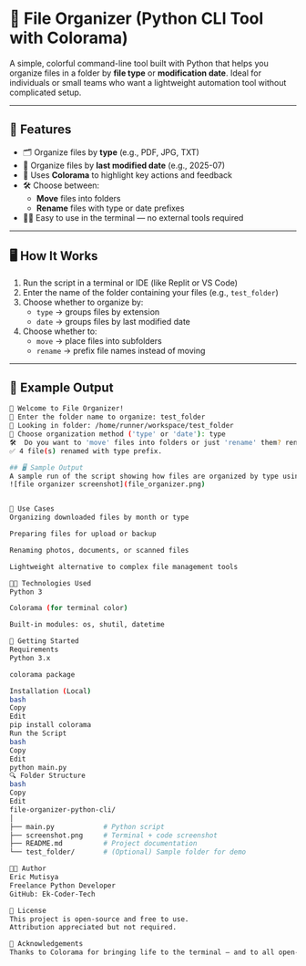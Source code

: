 # 📂 File Organizer (Python CLI Tool with Colorama)

A simple, colorful command-line tool built with Python that helps you organize files in a folder by **file type** or **modification date**. Ideal for individuals or small teams who want a lightweight automation tool without complicated setup.

---

## 🔧 Features

- 🗂️ Organize files by **type** (e.g., PDF, JPG, TXT)
- 📅 Organize files by **last modified date** (e.g., 2025-07)
- 🎨 Uses **Colorama** to highlight key actions and feedback
- 🛠️ Choose between:
  - **Move** files into folders
  - **Rename** files with type or date prefixes
- 🧑‍💻 Easy to use in the terminal — no external tools required

---

## 🖥️ How It Works

1. Run the script in a terminal or IDE (like Replit or VS Code)
2. Enter the name of the folder containing your files (e.g., `test_folder`)
3. Choose whether to organize by:
   - `type` → groups files by extension
   - `date` → groups files by last modified date
4. Choose whether to:
   - `move` → place files into subfolders
   - `rename` → prefix file names instead of moving

---

## 📁 Example Output

```bash
📂 Welcome to File Organizer!
📁 Enter the folder name to organize: test_folder
🔎 Looking in folder: /home/runner/workspace/test_folder
🔧 Choose organization method ('type' or 'date'): type
🛠️  Do you want to 'move' files into folders or just 'rename' them? rename
✅ 4 file(s) renamed with type prefix.

## 🖥️ Sample Output
A sample run of the script showing how files are organized by type using the terminal.
![file organizer screenshot](file_organizer.png)


💼 Use Cases
Organizing downloaded files by month or type

Preparing files for upload or backup

Renaming photos, documents, or scanned files

Lightweight alternative to complex file management tools

🧑‍💻 Technologies Used
Python 3

Colorama (for terminal color)

Built-in modules: os, shutil, datetime

🚀 Getting Started
Requirements
Python 3.x

colorama package

Installation (Local)
bash
Copy
Edit
pip install colorama
Run the Script
bash
Copy
Edit
python main.py
🔍 Folder Structure
bash
Copy
Edit
file-organizer-python-cli/
│
├── main.py            # Python script
├── screenshot.png     # Terminal + code screenshot
├── README.md          # Project documentation
└── test_folder/       # (Optional) Sample folder for demo

🧑‍🎓 Author
Eric Mutisya
Freelance Python Developer
GitHub: Ek-Coder-Tech

📜 License
This project is open-source and free to use.
Attribution appreciated but not required.

🙌 Acknowledgements
Thanks to Colorama for bringing life to the terminal — and to all open-source contributors who help beginners build real tools!
